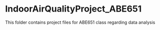 # IndoorAirQualityProject_ABE651
This folder contains project files for ABE651 class regarding data analysis

